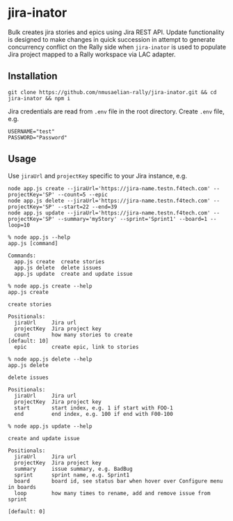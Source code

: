 # jira-inator

Bulk creates jira stories and epics using Jira REST API.
Update functionality is designed to make changes in quick succession in attempt to generate concurrency conflict on the Rally side when `jira-inator` is used to populate Jira project mapped to a Rally workspace via LAC adapter.

## Installation

`git clone https://github.com/nmusaelian-rally/jira-inator.git && cd jira-inator && npm i`

Jira credentials are read from `.env` file in the root directory. Create `.env` file, e.g.
```
USERNAME="test"
PASSWORD="Password"
```

## Usage

Use `jiraUrl` and `projectKey` specific to your Jira instance, e.g.
```
node app.js create --jiraUrl='https://jira-name.testn.f4tech.com' --projectKey='SP' --count=5 --epic
node app.js delete --jiraUrl='https://jira-name.testn.f4tech.com' --projectKey='SP' --start=22 --end=39
node app.js update --jiraUrl='https://jira-name.testn.f4tech.com' --projectKey='SP' --summary='myStory' --sprint='Sprint1' --board=1 --loop=10
```
```
% node app.js --help
app.js [command]

Commands:
  app.js create  create stories
  app.js delete  delete issues
  app.js update  create and update issue

% node app.js create --help
app.js create

create stories

Positionals:
  jiraUrl     Jira url
  projectKey  Jira project key
  count       how many stories to create                           [default: 10]
  epic        create epic, link to stories

% node app.js delete --help
app.js delete

delete issues

Positionals:
  jiraUrl     Jira url
  projectKey  Jira project key
  start       start index, e.g. 1 if start with FOO-1
  end         end index, e.g. 100 if end with F00-100

% node app.js update --help

create and update issue

Positionals:
  jiraUrl     Jira url
  projectKey  Jira project key
  summary     issue summary, e.g. BadBug
  sprint      sprint name, e.g. Sprint1
  board       board id, see status bar when hover over Configure menu in boards
  loop        how many times to rename, add and remove issue from sprint
                                                                    [default: 0]

```
